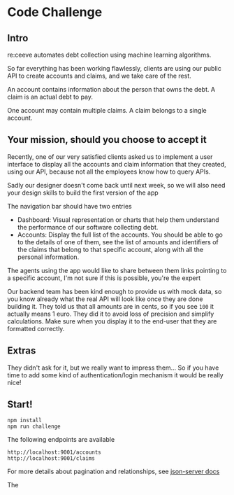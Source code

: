 # Code Challenge

## Intro

re:ceeve automates debt collection using machine learning algorithms.

So far everything has been working flawlessly, clients are using our public API to create accounts and claims, and we take care of the rest.

An account contains information about the person that owns the debt.
A claim is an actual debt to pay.

One account may contain multiple claims.
A claim belongs to a single account.
##  Your mission, should you choose to accept it

Recently, one of our very satisfied clients asked us to implement a user interface to display all the accounts and claim information that they created, using our API, because not all the employees know how to query APIs.

Sadly our designer doesn't come back until next week, so we will also need your design skills to build the first version of the app

The navigation bar should have two entries
* Dashboard: Visual representation or charts that help them understand the performance of our software collecting debt.
* Accounts: Display the full list of the accounts. You should be able to go to the details of one of them, see the list of amounts and identifiers of the claims that belong to that specific account, along with all the personal information.

The agents using the app would like to share between them links pointing to a specific account, I'm not sure if this is possible, you're the expert

Our backend team has been kind enough to provide us with mock data, so you know already what the real API will look like once they are done building it. They told us that all amounts are in cents, so if you see `100` it actually means 1 euro. They did it to avoid loss of precision and simplify calculations. Make sure when you display it to the end-user that they are formatted correctly.

## Extras

They didn't ask for it, but we really want to impress them... So if you have time to add some kind of authentication/login mechanism it would be really nice!


## Start!

```
npm install
npm run challenge
```

The following endpoints are available
```
http://localhost:9001/accounts
http://localhost:9001/claims
```

For more details about pagination and relationships, see [json-server docs](https://www.npmjs.com/package/json-server)


The 